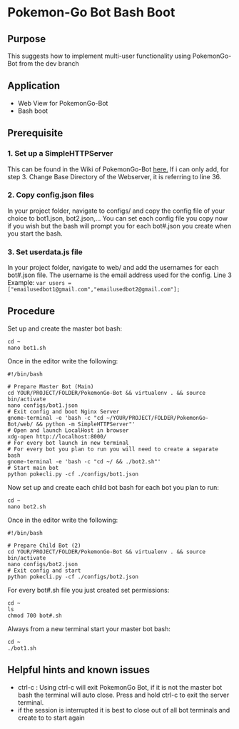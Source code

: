 # Pokemon-Go Bot Bash Boot
## Purpose
This suggests how to implement multi-user functionality using PokemonGo-Bot from the dev branch
## Application
- Web View for PokemonGo-Bot
- Bash boot

## Prerequisite
### 1. Set up a SimpleHTTPServer
This can be found in the Wiki of PokemonGo-Bot [here.](https://github.com/PokemonGoF/PokemonGo-Bot/wiki/Google-Maps-API-(web-page)) If i can only add, for step 3. Change Base Directory of the Webserver, it is referring to line 36.
### 2. Copy config.json files
In your project folder, navigate to configs/ and copy the config file of your choice to bot1.json, bot2.json,...
You can set each config file you copy now if you wish but the bash will prompt you for each bot#.json you create when you start the bash.
### 3. Set userdata.js file
In your project folder, navigate to web/ and add the usernames for each bot#.json file. The username is the email address used for the config. Line 3 Example:
`var users = ["emailusedbot1@gmail.com","emailusedbot2@gmail.com"];`
## Procedure
Set up and create the master bot bash:
```
cd ~
nano bot1.sh
```
Once in the editor write the following:
```
#!/bin/bash

# Prepare Master Bot (Main)
cd YOUR/PROJECT/FOLDER/PokemonGo-Bot && virtualenv . && source bin/activate
nano configs/bot1.json
# Exit config and boot Nginx Server
gnome-terminal -e 'bash -c "cd ~/YOUR/PROJECT/FOLDER/PokemonGo-Bot/web/ && python -m SimpleHTTPServer"'
# Open and launch LocalHost in browser
xdg-open http://localhost:8000/
# For every bot launch in new terminal
# For every bot you plan to run you will need to create a separate bash
gnome-terminal -e 'bash -c "cd ~/ && ./bot2.sh"'
# Start main bot
python pokecli.py -cf ./configs/bot1.json
```
Now set up and create each child bot bash for each bot you plan to run:
```
cd ~
nano bot2.sh
```
Once in the editor write the following:
```
#!/bin/bash

# Prepare Child Bot (2)
cd YOUR/PROJECT/FOLDER/PokemonGo-Bot && virtualenv . && source bin/activate
nano configs/bot2.json
# Exit config and start
python pokecli.py -cf ./configs/bot2.json
```
For every bot#.sh file you just created set permissions:
```
cd ~
ls
chmod 700 bot#.sh
```
Always from a new terminal start your master bot bash:
```
cd ~
./bot1.sh
```
## Helpful hints and known issues
- ctrl-c : Using ctrl-c will exit PokemonGo Bot, if it is not the master bot bash the terminal will auto close. Press and hold ctrl-c to exit the server terminal.
- if the session is interrupted it is best to close out of all bot terminals and create to to start again
